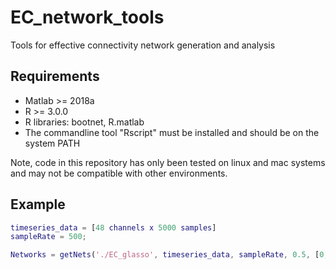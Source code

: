 # EC_network_tools
Tools for effective connectivity network generation and analysis

## Requirements
- Matlab >= 2018a
- R >= 3.0.0
- R libraries: bootnet, R.matlab
- The commandline tool "Rscript" must be installed and should be on the system PATH

Note, code in this repository has only been tested on linux and mac systems and may not be compatible with other environments. 

## Example

```matlab 
timeseries_data = [48 channels x 5000 samples]
sampleRate = 500;

Networks = getNets('./EC_glasso', timeseries_data, sampleRate, 0.5, [0, 0.1, .5])
```
